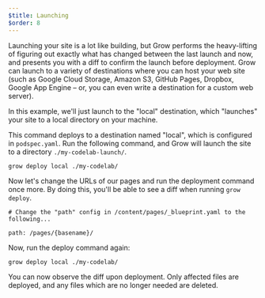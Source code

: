 ```yaml
---
$title: Launching
$order: 8
---
```

Launching your site is a lot like building, but Grow performs the heavy-lifting of figuring out exactly what has changed between the last launch and now, and presents you with a diff to confirm the launch before deployment. Grow can launch to a variety of destinations where you can host your web site (such as Google Cloud Storage, Amazon S3, GitHub Pages, Dropbox, Google App Engine – or, you can even write a destination for a custom web server).

In this example, we'll just launch to the "local" destination, which "launches" your site to a local directory on your machine.

This command deploys to a destination named "local", which is configured in `podspec.yaml`. Run the following command, and Grow will launch the site to a directory `./my-codelab-launch/`.

    grow deploy local ./my-codelab/

Now let's change the URLs of our pages and run the deployment command once more. By doing this, you'll be able to see a diff when running `grow deploy`.

    # Change the "path" config in /content/pages/_blueprint.yaml to the following...

    path: /pages/{basename}/

Now, run the deploy command again:

    grow deploy local ./my-codelab/

You can now observe the diff upon deployment. Only affected files are deployed, and any files which are no longer needed are deleted.
